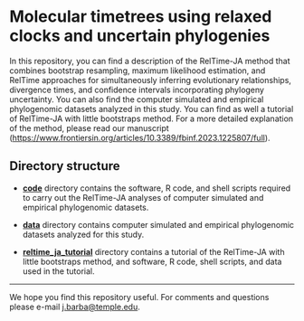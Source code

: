 # Molecular timetrees using relaxed clocks and uncertain phylogenies

In this repository, you can find a description of the RelTime-JA method that combines bootstrap resampling, maximum likelihood estimation, and RelTime approaches for simultaneously inferring evolutionary relationships, divergence times, and confidence intervals incorporating phylogeny uncertainty. You can also find the computer simulated and empirical phylogenomic datasets analyzed in this study. You can find as well a tutorial of RelTime-JA with little bootstraps method. For a more detailed explanation of the method, please read our manuscript (https://www.frontiersin.org/articles/10.3389/fbinf.2023.1225807/full).

## Directory structure

   * **<a href="https://github.com/josebarbamontoya/pu_dating/tree/main/code/">code</a>** directory contains the software, R code, and shell scripts required to carry out the RelTime-JA analyses of computer simulated and empirical phylogenomic datasets.
   
   * **<a href="https://github.com/josebarbamontoya/pu_dating/tree/main/data/">data</a>** directory contains computer simulated and empirical phylogenomic datasets analyzed for this study.
   
   * **<a href="https://github.com/josebarbamontoya/pu_dating/tree/main/reltime-ja_tutorial/">reltime_ja_tutorial</a>** directory contains a tutorial of the RelTime-JA with little bootstraps method, and software, R code, shell scripts, and data used in the tutorial.

---
We hope you find this repository useful. For comments and questions please e-mail j.barba@temple.edu.
